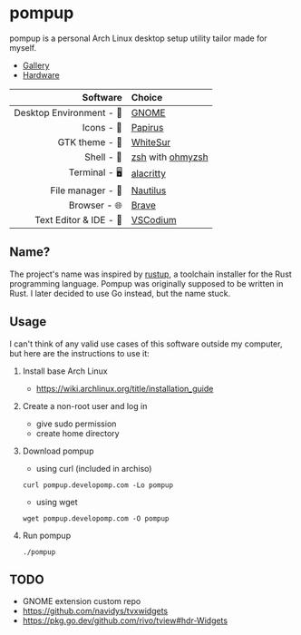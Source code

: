 # pompup

pompup is a personal Arch Linux desktop setup utility tailor made for myself.

- [Gallery](./docs/gallery.md)
- [Hardware](./docs/hardware/README.md)

|                 Software | Choice                                                                                     |
| -----------------------: | :----------------------------------------------------------------------------------------- |
| Desktop Environment - 🚀 | [GNOME](https://www.gnome.org)                                                             |
|               Icons - 💎 | [Papirus](https://github.com/PapirusDevelopmentTeam/papirus-icon-theme)                    |
|           GTK theme - 🎨 | [WhiteSur](https://github.com/vinceliuice/WhiteSur-gtk-theme)                              |
|               Shell - 🐚 | [zsh](https://github.com/zsh-users/zsh) with [ohmyzsh](https://github.com/ohmyzsh/ohmyzsh) |
|            Terminal - 🖥️ | [alacritty](https://github.com/alacritty/alacritty)                                        |
|        File manager - 📂 | [Nautilus](https://gitlab.gnome.org/GNOME/nautilus)                                        |
|             Browser - 🌐 | [Brave](https://github.com/brave/brave-browser)                                            |
|   Text Editor & IDE - 📝 | [VSCodium](https://github.com/VSCodium/vscodium)                                           |

## Name?

The project's name was inspired by [rustup](https://github.com/rust-lang/rustup),
a toolchain installer for the Rust programming language. Pompup was originally
supposed to be written in Rust. I later decided to use Go instead, but the name
stuck.

## Usage

I can't think of any valid use cases of this software outside my computer,
but here are the instructions to use it:

1. Install base Arch Linux
   - https://wiki.archlinux.org/title/installation_guide
2. Create a non-root user and log in
   - give sudo permission
   - create home directory
3. Download pompup

   - using curl (included in archiso)

   ```
   curl pompup.developomp.com -Lo pompup
   ```

   - using wget

   ```
   wget pompup.developomp.com -O pompup
   ```

4. Run pompup

   ```
   ./pompup
   ```

## TODO

- GNOME extension custom repo
- https://github.com/navidys/tvxwidgets
- https://pkg.go.dev/github.com/rivo/tview#hdr-Widgets
